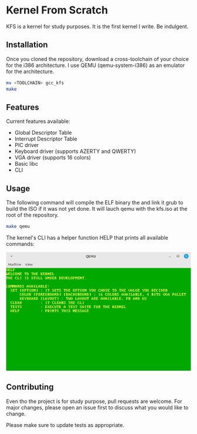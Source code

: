 # Kernel From Scratch

KFS is a kernel for study purposes. It is the first kernel I write. Be indulgent.

## Installation

Once you cloned the repository, download a cross-toolchain of your choice for the i386 architecture.
I use QEMU (qemu-system-i386) as an emulator for the architecture. 

```bash
mv <TOOLCHAIN> gcc_kfs
make
```

## Features

Current features available:
- Global Descriptor Table
- Interrupt Descriptor Table
- PIC driver
- Keyboard driver (supports AZERTY and QWERTY)
- VGA driver (supports 16 colors)
- Basic libc
- CLI

## Usage

The following command will compile the ELF binary the and link it grub to build the ISO if it was not yet done.
It will lauch qemu with the kfs.iso at the root of the repository.

```bash
make qemu
```

The kernel's CLI has a helper function HELP that prints all available commands:

![Alt text](screenshots/HELP.png)

## Contributing

Even tho the project is for study purpose, pull requests are welcome.
For major changes, please open an issue first to discuss what you would like to change.

Please make sure to update tests as appropriate.
